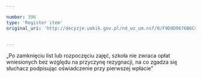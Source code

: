 ```yaml
---

number: 396
type: 'Register item'
original_uri: 'http://decyzje.uokik.gov.pl/nd_wz_um.nsf/0/F9D9D9676B6C4B43C12572DD00329538?OpenDocument'


---
```


„Po zamknięciu list lub rozpoczęciu zajęć, szkoła nie zwraca opłat wniesionych bez względu na przyczynę rezygnacji, na co zgadza się słuchacz podpisując oświadczenie przy pierwszej wpłacie”
